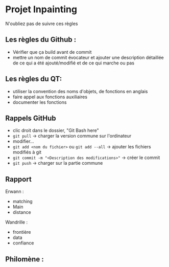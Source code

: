 # Projet Inpainting
N'oubliez pas de suivre ces règles

## Les règles du Github :
- Vérifier que ça build avant de commit
- mettre un nom de commit évocateur et ajouter une description détaillée de ce qui a été ajouté/modifié et de ce qui marche ou pas


## Les règles du QT: 
- utiliser la convention des noms d'objets, de fonctions en anglais
- faire appel aux fonctions auxiliaires 
- documenter les fonctions

## Rappels GitHub
- clic droit dans le dossier, "Git Bash here"
- ```git pull``` -> charger la version commune sur l'ordinateur
- modifier...
- ```git add <nom du fichier>``` ou ```git add --all``` -> ajouter les fichiers modifiés à git
- ```git commit -m "<Description des modifications>"``` -> créer le commit
- ```git push``` -> charger sur la partie commune



## Rapport

Erwann : 
- matching
- Main
- distance

Wandrille : 
- frontière
- data
- confiance

Philomène :
- 